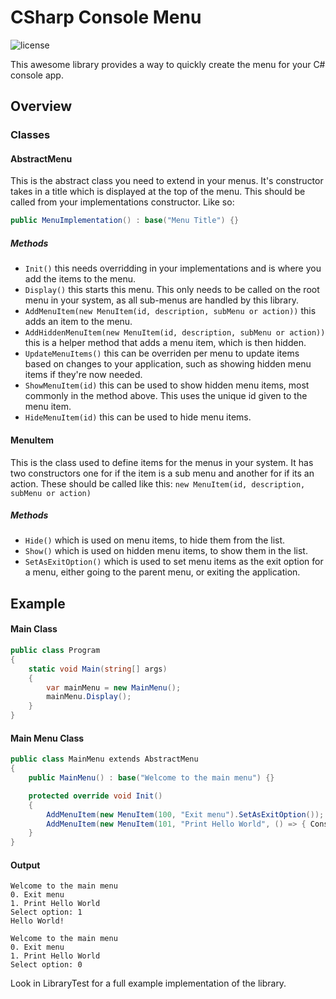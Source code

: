 
# CSharp Console Menu
![license](https://img.shields.io/hexpm/l/plug.svg)

This awesome library provides a way to quickly create the menu for your C# console app.

##  Overview

### Classes

#### AbstractMenu
This is the abstract class you need to extend in your menus.
It's constructor takes in a title which is displayed at the top of the menu. This should be called from your implementations constructor. Like so:
```c#
public MenuImplementation() : base("Menu Title") {}
```
##### Methods
- `Init()` this needs overridding in your implementations and is where you add the items to the menu.
- `Display()` this starts this menu. This only needs to be called on the root menu in your system, as all sub-menus are handled by this library.
- `AddMenuItem(new MenuItem(id, description, subMenu or action))` this adds an item to the menu. 
- `AddHiddenMenuItem(new MenuItem(id, description, subMenu or action))` this is a helper method that adds a menu item, which is then hidden.
- `UpdateMenuItems()` this can be overriden per menu to update items based on changes to your application, such as showing hidden menu items if they're now needed.
- `ShowMenuItem(id)` this can be used to show hidden menu items, most commonly in the method above. This uses the unique id given to the menu item.
- `HideMenuItem(id)` this can be used to hide menu items.

#### MenuItem
This is the class used to define items for the menus in your system. 
It has two constructors one for if the item is a sub menu and another for if its an action. 
These should be called like this: `new MenuItem(id, description, subMenu or action)`
##### Methods
- `Hide()` which is used on menu items, to hide them from the list.
- `Show()` which is used on hidden menu items, to show them in the list.
- `SetAsExitOption()` which is used to set menu items as the exit option for a menu, either going to the parent menu, or exiting the application.

## Example
#### Main Class
```c#
public class Program
{
    static void Main(string[] args)
    {
        var mainMenu = new MainMenu();
        mainMenu.Display();
    }
}
```
#### Main Menu Class
```c#
public class MainMenu extends AbstractMenu
{
    public MainMenu() : base("Welcome to the main menu") {}

    protected override void Init()
    {
        AddMenuItem(new MenuItem(100, "Exit menu").SetAsExitOption());
        AddMenuItem(new MenuItem(101, "Print Hello World", () => { Console.Writeln("Hello World!"); }));
    }
}
```

#### Output
```text
Welcome to the main menu
0. Exit menu
1. Print Hello World
Select option: 1
Hello World!

Welcome to the main menu
0. Exit menu
1. Print Hello World
Select option: 0

```

Look in LibraryTest for a full example implementation of the library.
